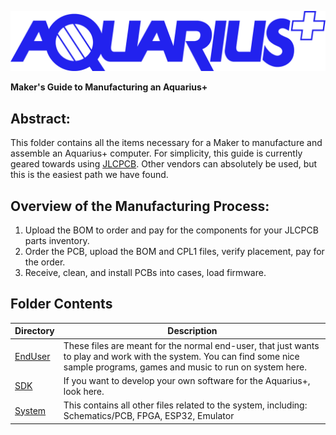 ![Aquarius+ Logo](../EndUser/images/aquarius_plus_logo_BLUE.png)

**Maker's Guide to Manufacturing an Aquarius+**

## Abstract:

This folder contains all the items necessary for a Maker to manufacture and assemble an Aquarius+ computer. For simplicity, this guide is currently geared towards using [JLCPCB](https://jlcpcb.com). Other vendors can absolutely be used, but this is the easiest path we have found.

## Overview of the Manufacturing Process:

1. Upload the BOM to order and pay for the components for your JLCPCB parts inventory.
2. Order the PCB, upload the BOM and CPL1 files, verify placement, pay for the order.
3. Receive, clean, and install PCBs into cases, load firmware.

## Folder Contents

| Directory           | Description                                                                                                                                                                     |
| ------------------- | ------------------------------------------------------------------------------------------------------------------------------------------------------------------------------- |
| [EndUser](EndUser/) | These files are meant for the normal end-user, that just wants to play and work with the system. You can find some nice sample programs, games and music to run on system here. |
| [SDK](SDK/)         | If you want to develop your own software for the Aquarius+, look here.                                                                                                          |
| [System](System/)   | This contains all other files related to the system, including: Schematics/PCB, FPGA, ESP32, Emulator                                                                           |
